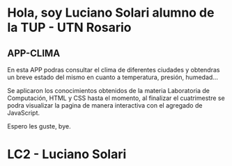 # Hola, soy Luciano Solari alumno de la TUP - UTN Rosario

## APP-CLIMA
En esta APP podras consultar el clima de diferentes ciudades y obtendras un breve estado del mismo en cuanto a temperatura, presión, humedad...

Se aplicaron los conocimientos obtenidos de la materia Laboratoria de Computación, HTML y CSS hasta el momento, al finalizar el cuatrimestre se podra visualizar la pagina de manera interactiva con el agregado de JavaScript.

Espero les guste, bye.

# LC2 - Luciano Solari
